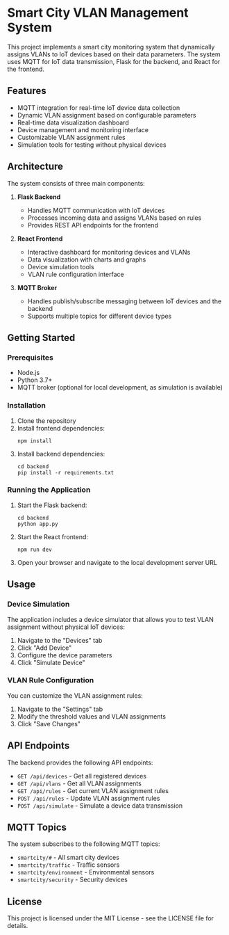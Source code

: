# Smart City VLAN Management System

This project implements a smart city monitoring system that dynamically assigns VLANs to IoT devices based on their data parameters. The system uses MQTT for IoT data transmission, Flask for the backend, and React for the frontend.

## Features

- MQTT integration for real-time IoT device data collection
- Dynamic VLAN assignment based on configurable parameters
- Real-time data visualization dashboard
- Device management and monitoring interface
- Customizable VLAN assignment rules
- Simulation tools for testing without physical devices

## Architecture

The system consists of three main components:

1. **Flask Backend**
   - Handles MQTT communication with IoT devices
   - Processes incoming data and assigns VLANs based on rules
   - Provides REST API endpoints for the frontend

2. **React Frontend**
   - Interactive dashboard for monitoring devices and VLANs
   - Data visualization with charts and graphs
   - Device simulation tools
   - VLAN rule configuration interface

3. **MQTT Broker**
   - Handles publish/subscribe messaging between IoT devices and the backend
   - Supports multiple topics for different device types

## Getting Started

### Prerequisites

- Node.js
- Python 3.7+
- MQTT broker (optional for local development, as simulation is available)

### Installation

1. Clone the repository
2. Install frontend dependencies:
   ```
   npm install
   ```
3. Install backend dependencies:
   ```
   cd backend
   pip install -r requirements.txt
   ```

### Running the Application

1. Start the Flask backend:
   ```
   cd backend
   python app.py
   ```

2. Start the React frontend:
   ```
   npm run dev
   ```

3. Open your browser and navigate to the local development server URL

## Usage

### Device Simulation

The application includes a device simulator that allows you to test VLAN assignment without physical IoT devices:

1. Navigate to the "Devices" tab
2. Click "Add Device"
3. Configure the device parameters
4. Click "Simulate Device"

### VLAN Rule Configuration

You can customize the VLAN assignment rules:

1. Navigate to the "Settings" tab
2. Modify the threshold values and VLAN assignments
3. Click "Save Changes"

## API Endpoints

The backend provides the following API endpoints:

- `GET /api/devices` - Get all registered devices
- `GET /api/vlans` - Get all VLAN assignments
- `GET /api/rules` - Get current VLAN assignment rules
- `POST /api/rules` - Update VLAN assignment rules
- `POST /api/simulate` - Simulate a device data transmission

## MQTT Topics

The system subscribes to the following MQTT topics:

- `smartcity/#` - All smart city devices
- `smartcity/traffic` - Traffic sensors
- `smartcity/environment` - Environmental sensors
- `smartcity/security` - Security devices

## License

This project is licensed under the MIT License - see the LICENSE file for details.